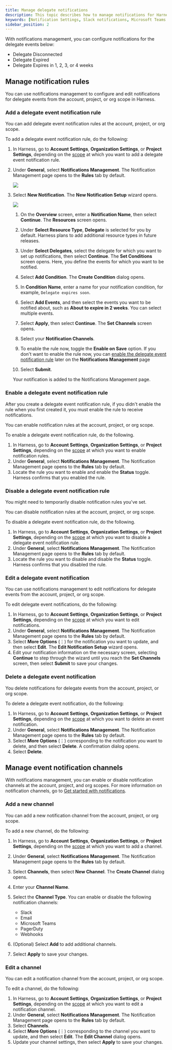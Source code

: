 ```yaml
---
title: Manage delegate notifications
description: This topic describes how to manage notifications for Harness Delegate.
keywords: [Notification Settings, Slack notifications, Microsoft Teams notifications, webhook notifications, PagerDuty notifications, Harness Delegate]
sidebar_position: 2
---
```


With notifications management, you can configure notifications for the delegate events below:

- Delegate Disconnected
- Delegate Expired
- Delegate Expires in 1, 2, 3, or 4 weeks

## Manage notification rules

You can use notifications management to configure and edit notifications for delegate events from the account, project, or org scope in Harness.

### Add a delegate event notification rule

You can add delegate event notification rules at the account, project, or org scope.

To add a delegate event notification rule, do the following:

1. In Harness, go to **Account Settings**, **Organization Settings**, or **Project Settings**, depending on the [scope](https://developer.harness.io/docs/platform/role-based-access-control/rbac-in-harness/#permissions-hierarchy-scopes) at which you want to add a delegate event notification rule.
2. Under **General**, select **Notifications Management**. The Notification Management page opens to the **Rules** tab by default.

    ![](./static/notifications-management.png)

3. Select **New Notification**. The **New Notification Setup** wizard opens.

   ![](./static/new-notification-setup.png)

   1. On the **Overview** screen, enter a **Notification Name**, then select **Continue**. The **Resources** screen opens.
   2. Under **Select Resource Type**, **Delegate** is selected for you by default. Harness plans to add additional resource types in future releases.
   3. Under **Select Delegates**, select the delegate for which you want to set up notifications, then select **Continue**. The **Set Conditions** screen opens. Here, you define the events for which you want to be notified.
   4. Select **Add Condition**. The **Create Condition** dialog opens.
   5. In **Condition Name**, enter a name for your notification condition, for example, `Delegate expires soon`.
   6. Select **Add Events**, and then select the events you want to be notified about, such as **About to expire in 2 weeks**. You can select multiple events.
   7. Select **Apply**, then select **Continue**. The **Set Channels** screen opens.
   8. Select your **Notification Channels**.
   9. To enable the rule now, toggle the **Enable on Save** option. If you don't want to enable the rule now, you can [enable the delegate event notification rule](#enable-a-delegate-event-notification-rule) later on the **Notifications Management** page

   10. Select **Submit**.

   Your notification is added to the Notifications Management page.

### Enable a delegate event notification rule

After you create a delegate event notification rule, if you didn't enable the rule when you first created it, you must enable the rule to receive notifications.

You can enable notification rules at the account, project, or org scope.

To enable a delegate event notification rule, do the following.

1. In Harness, go to **Account Settings**, **Organization Settings**, or **Project Settings**, depending on the [scope](https://developer.harness.io/docs/platform/role-based-access-control/rbac-in-harness/#permissions-hierarchy-scopes) at which you want to enable notification rules.
2. Under **General**, select **Notifications Management**. The Notification Management page opens to the **Rules** tab by default.
3. Locate the rule you want to enable and enable the **Status** toggle. Harness confirms that you enabled the rule.

### Disable a delegate event notification rule

You might need to temporarily disable notification rules you've set.

You can disable notification rules at the account, project, or org scope.

To disable a delegate event notification rule, do the following.

1. In Harness, go to **Account Settings**, **Organization Settings**, or **Project Settings**, depending on the [scope](https://developer.harness.io/docs/platform/role-based-access-control/rbac-in-harness/#permissions-hierarchy-scopes) at which you want to disable a delegate event notification rule.
2. Under **General**, select **Notifications Management**. The Notification Management page opens to the **Rules** tab by default.
3. Locate the rule you want to disable and disable the **Status** toggle. Harness confirms that you disabled the rule.

### Edit a delegate event notification

You can use notifications management to edit notifications for delegate events from the account, project, or org scope.

To edit delegate event notifications, do the following:

1. In Harness, go to **Account Settings**, **Organization Settings**, or **Project Settings**, depending on the [scope](https://developer.harness.io/docs/platform/role-based-access-control/rbac-in-harness/#permissions-hierarchy-scopes) at which you want to edit notifications.
2. Under **General**, select **Notifications Management**. The Notification Management page opens to the **Rules** tab by default.
3. Select **More Options** (&vellip;) for the notification you want to update, and then select **Edit**. The **Edit Notification Setup** wizard opens.
4. Edit your notification information on the necessary screen, selecting **Continue** to step through the wizard until you reach the **Set Channels** screen, then select **Submit** to save your changes.

### Delete a delegate event notification

You delete notifications for delegate events from the account, project, or org scope.

To delete a delegate event notification, do the following:

1. In Harness, go to **Account Settings**, **Organization Settings**, or **Project Settings**, depending on the [scope](https://developer.harness.io/docs/platform/role-based-access-control/rbac-in-harness/#permissions-hierarchy-scopes) at which you want to delete an event notification.
2. Under **General**, select **Notifications Management**. The Notification Management page opens to the **Rules** tab by default.
3. Select **More Options** (&vellip;) corresponding to the notification you want to delete, and then select **Delete**. A confirmation dialog opens.
4. Select **Delete**.

## Manage event notification channels

With notifications management, you can enable or disable notification channels at the account, project, and org scopes. For more information on notification channels, go to [Get started with notifications](/docs/platform/notifications/notification-settings#get-started-with-notifications).

### Add a new channel

You can add a new notification channel from the account, project, or org scope.

To add a new channel, do the following:

1. In Harness, go to **Account Settings**, **Organization Settings**, or **Project Settings**, depending on the [scope](https://developer.harness.io/docs/platform/role-based-access-control/rbac-in-harness/#permissions-hierarchy-scopes) at which you want to add a channel.
2. Under **General**, select **Notifications Management**. The Notification Management page opens to the **Rules** tab by default.
3. Select **Channels**, then select **New Channel**. The **Create Channel** dialog opens.
4. Enter your **Channel Name**.
5. Select the **Channel Type**. You can enable or disable the following notification channels:

   - Slack
   - Email
   - Microsoft Teams
   - PagerDuty
   - Webhooks

6. (Optional) Select **Add** to add additional channels.
7. Select **Apply** to save your changes.

### Edit a channel

You can edit a notification channel from the account, project, or org scope.

To edit a channel, do the following:

1. In Harness, go to **Account Settings**, **Organization Settings**, or **Project Settings**, depending on the [scope](https://developer.harness.io/docs/platform/role-based-access-control/rbac-in-harness/#permissions-hierarchy-scopes) at which you want to edit a notification channel.
2. Under **General**, select **Notifications Management**. The Notification Management page opens to the **Rules** tab by default.
3. Select **Channels**.
4. Select **More Options** (&vellip;) corresponding to the channel you want to update, and then select **Edit**. The **Edit Channel** dialog opens.
5. Update your channel settings, then select **Apply** to save your changes.

